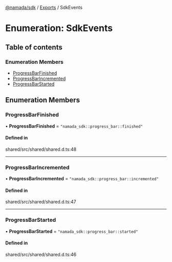 [@namada/sdk](../README.md) / [Exports](../modules.md) / SdkEvents

# Enumeration: SdkEvents

## Table of contents

### Enumeration Members

- [ProgressBarFinished](SdkEvents.md#progressbarfinished)
- [ProgressBarIncremented](SdkEvents.md#progressbarincremented)
- [ProgressBarStarted](SdkEvents.md#progressbarstarted)

## Enumeration Members

### ProgressBarFinished

• **ProgressBarFinished** = ``"namada_sdk::progress_bar::finished"``

#### Defined in

shared/src/shared/shared.d.ts:48

___

### ProgressBarIncremented

• **ProgressBarIncremented** = ``"namada_sdk::progress_bar::incremented"``

#### Defined in

shared/src/shared/shared.d.ts:47

___

### ProgressBarStarted

• **ProgressBarStarted** = ``"namada_sdk::progress_bar::started"``

#### Defined in

shared/src/shared/shared.d.ts:46
